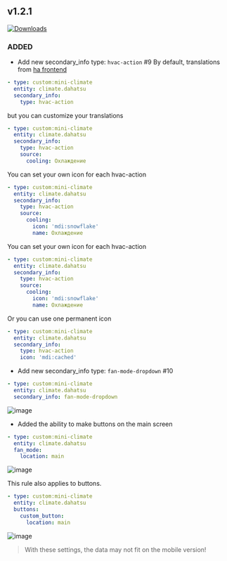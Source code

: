 ## v1.2.1
[![Downloads](https://img.shields.io/github/downloads/artem-sedykh/mini-climate-card/v1.2.1/total.svg)](https://github.com/artem-sedykh/mini-climate-card/releases/tag/v1.2.1)

### ADDED
- Add new secondary_info type: `hvac-action` #9
By default, translations from [ha frontend](https://github.com/home-assistant/frontend/blob/master/translations/frontend/en.json#L33)
```yaml
- type: custom:mini-climate
  entity: climate.dahatsu
  secondary_info:
    type: hvac-action
```
but you can customize your translations
```yaml
- type: custom:mini-climate
  entity: climate.dahatsu
  secondary_info:
    type: hvac-action
    source:
      cooling: Охлаждение
```
You can set your own icon for each hvac-action
```yaml
- type: custom:mini-climate
  entity: climate.dahatsu
  secondary_info:
    type: hvac-action
    source:
      cooling:
        icon: 'mdi:snowflake'
        name: Охлаждение
```
You can set your own icon for each hvac-action
```yaml
- type: custom:mini-climate
  entity: climate.dahatsu
  secondary_info:
    type: hvac-action
    source:
      cooling:
        icon: 'mdi:snowflake'
        name: Охлаждение
```
Or you can use one permanent icon
```yaml
- type: custom:mini-climate
  entity: climate.dahatsu
  secondary_info:
    type: hvac-action
    icon: 'mdi:cached'
```

- Add new secondary_info type: `fan-mode-dropdown` #10

```yaml
- type: custom:mini-climate
  entity: climate.dahatsu
  secondary_info: fan-mode-dropdown
```
![image](https://user-images.githubusercontent.com/861063/84180244-d80d0a80-aa8f-11ea-8275-f4e3db85fd31.png)

- Added the ability to make buttons on the main screen

```yaml
- type: custom:mini-climate
  entity: climate.dahatsu
  fan_mode:
    location: main
```
![image](https://user-images.githubusercontent.com/861063/84198175-d5201300-aaab-11ea-94fb-bf9fde5aa2b1.png)

This rule also applies to buttons.
```yaml
- type: custom:mini-climate
  entity: climate.dahatsu
  buttons:
    custom_button:
      location: main
```
![image](https://user-images.githubusercontent.com/861063/84198845-d4d44780-aaac-11ea-8590-4eff94457593.png)

> With these settings, the data may not fit on the mobile version!
